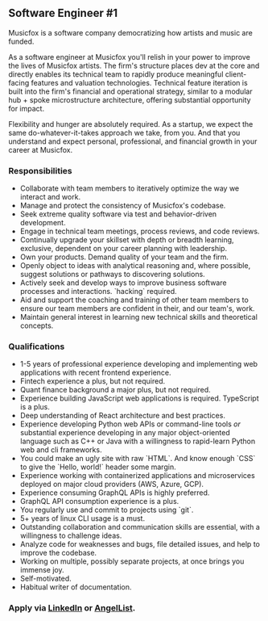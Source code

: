 ## Software Engineer #1

Musicfox is a software company democratizing how artists and music are funded.

As a software engineer at Musicfox you'll relish in your power to improve the lives of Musicfox artists. The firm's structure places dev at the core and directly enables its technical team to rapidly produce meaningful client-facing features and valuation technologies. Technical feature iteration is built into the firm's financial and operational strategy, similar to a modular hub + spoke microstructure architecture, offering substantial opportunity for impact.

Flexibility and hunger are absolutely required. As a startup, we expect the same do-whatever-it-takes approach we take, from you. And that you understand and expect personal, professional, and financial growth in your career at Musicfox.

### Responsibilities

-   Collaborate with team members to iteratively optimize the way we interact and work.
-   Manage and protect the consistency of Musicfox's codebase.
-   Seek extreme quality software via test and behavior-driven development.
-   Engage in technical team meetings, process reviews, and code reviews.
-   Continually upgrade your skillset with depth or breadth learning, exclusive, dependent on your career planning with leadership.
-   Own your products. Demand quality of your team and the firm. 
-   Openly object to ideas with analytical reasoning and, where possible, suggest solutions or pathways to discovering solutions.
-   Actively seek and develop ways to improve business software processes and interactions. \`hacking\` required.
-   Aid and support the coaching and training of other team members to ensure our team members are confident in their, and our team's, work.
-   Maintain general interest in learning new technical skills and theoretical concepts.

### Qualifications

-   1-5 years of professional experience developing and implementing web applications with recent frontend experience.
-   Fintech experience a plus, but not required.
-   Quant finance background a major plus, but not required.
-   Experience building JavaScript web applications is required. TypeScript is a plus.
-   Deep understanding of React architecture and best practices.
-   Experience developing Python web APIs or command-line tools _or_ substantial experience developing in any major object-oriented language such as C++ or Java with a willingness to rapid-learn Python web and cli frameworks.
-   You could make an ugly site with raw \`HTML\`. And know enough \`CSS\` to give the \`Hello, world!\` header some margin.
-   Experience working with containerized applications and microservices deployed on major cloud providers (AWS, Azure, GCP).
-   Experience consuming GraphQL APIs is highly preferred.
-   GraphQL API consumption experience is a plus.
-   You regularly use and commit to projects using \`git\`.  
-   5+ years of linux CLI usage is a must. 
-   Outstanding collaboration and communication skills are essential, with a willingness to challenge ideas.
-   Analyze code for weaknesses and bugs, file detailed issues, and help to improve the codebase.
-   Working on multiple, possibly separate projects, at once brings you immense joy.
-   Self-motivated.
-   Habitual writer of documentation.

### Apply via [LinkedIn](https://www.linkedin.com/jobs/view/2389931592/?refId=go2p8cn%2BQtmGpy%2F%2Bcde9Bw%3D%3D) or [AngelList](https://angel.co/company/musicfox/jobs/1149534-software-engineer).
